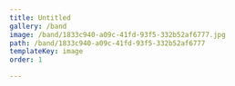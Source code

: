 ```yaml
---
title: Untitled
gallery: /band
image: /band/1833c940-a09c-41fd-93f5-332b52af6777.jpg
path: /band/1833c940-a09c-41fd-93f5-332b52af6777
templateKey: image
order: 1

---
```


